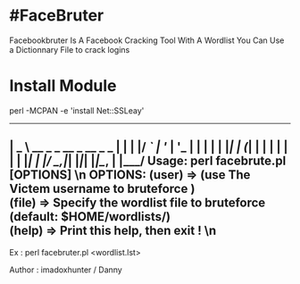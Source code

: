 #FaceBruter
===============

Facebookbruter Is A Facebook Cracking Tool With A Wordlist You Can Use a Dictionnary File to crack logins

# Install Module

perl -MCPAN -e 'install Net::SSLeay'

 ____                          
|  _ \  __ _ _ __  _ __  _   _ 
| | | |/ _` | '_ \| '_ \| | | |
| |_| | (_| | | | | | | | |_| |
|____/ \__,_|_| |_|_| |_|\__, |
                         |___/ 
	Usage:  perl facebrute.pl [OPTIONS] \n
OPTIONS:
(user)  => (use The Victem username to bruteforce )  
(file)  => Specify the wordlist file to bruteforce (default: $HOME/wordlists/)  
(help)  => Print this help, then exit ! \n 
---------------------------------------------------------------------------------------
Ex : 
perl facebruter.pl <username> <wordlist.lst> 

Author : imadoxhunter / Danny 

